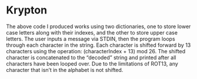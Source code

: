 # Krypton

The above code I produced works using two dictionaries, one to store lower case letters along with their indexes, and the other to store upper case letters. The user inputs a message via STDIN, then the program loops through each character in the string. Each character is shifted forward by 13 characters using the operation: (characterIndex + 13) mod 26. The shifted character is concatenated to the “decoded” string and printed after all characters have been looped over. Due to the limitations of ROT13, any character that isn’t in the alphabet is not shifted. 
